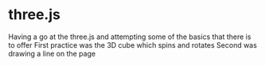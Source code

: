 # three.js
Having a go at the three.js and attempting some of the basics that there is to offer
First practice was the 3D cube which spins and rotates
Second was drawing a line on the page